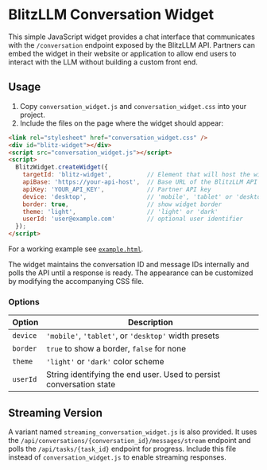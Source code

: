 # BlitzLLM Conversation Widget

This simple JavaScript widget provides a chat interface that communicates with
the `/conversation` endpoint exposed by the BlitzLLM API. Partners can embed the
widget in their website or application to allow end users to interact with the
LLM without building a custom front end.

## Usage

1. Copy `conversation_widget.js` and `conversation_widget.css` into your
   project.
2. Include the files on the page where the widget should appear:

```html
<link rel="stylesheet" href="conversation_widget.css" />
<div id="blitz-widget"></div>
<script src="conversation_widget.js"></script>
<script>
  BlitzWidget.createWidget({
    targetId: 'blitz-widget',          // Element that will host the widget
    apiBase: 'https://your-api-host',  // Base URL of the BlitzLLM API
    apiKey: 'YOUR_API_KEY',            // Partner API key
    device: 'desktop',                 // 'mobile', 'tablet' or 'desktop'
    border: true,                      // show widget border
    theme: 'light',                    // 'light' or 'dark'
    userId: 'user@example.com'         // optional user identifier
  });
</script>
```

For a working example see [`example.html`](example.html).

The widget maintains the conversation ID and message IDs internally and polls
the API until a response is ready. The appearance can be customized by modifying
the accompanying CSS file.

### Options

| Option | Description |
|--------|-------------|
| `device` | `'mobile'`, `'tablet'`, or `'desktop'` width presets |
| `border` | `true` to show a border, `false` for none |
| `theme` | `'light'` or `'dark'` color scheme |
| `userId` | String identifying the end user. Used to persist conversation state |

## Streaming Version

A variant named `streaming_conversation_widget.js` is also provided. It uses the
`/api/conversations/{conversation_id}/messages/stream` endpoint and polls the
`/api/tasks/{task_id}` endpoint for progress. Include this file instead of
`conversation_widget.js` to enable streaming responses.
